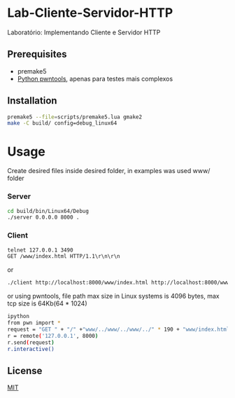 # Lab-Cliente-Servidor-HTTP
Laboratório: Implementando Cliente e Servidor HTTP

## Prerequisites
- premake5
- [Python pwntools](https://github.com/Gallopsled/pwntools), apenas para testes mais complexos

## Installation


```bash
premake5 --file=scripts/premake5.lua gmake2
make -C build/ config=debug_linux64 
```

# Usage

Create desired files inside desired folder, in examples was used www/ folder

### Server

```bash
cd build/bin/Linux64/Debug
./server 0.0.0.0 8000 .
```

### Client

```bash
telnet 127.0.0.1 3490
GET /www/index.html HTTP/1.1\r\n\r\n
```
or

```bash
./client http://localhost:8000/www/index.html http://localhost:8000/www/index2.html
```

or using pwntools, file path max size in Linux systems is 4096 bytes, max tcp size is 64Kb(64 * 1024)
```bash
ipython
from pwn import *
request = "GET " + "/" +"www/../www/../www/../" * 190 + "www/index.html" + ' HTTP/1.1\r\n' + "B" * 2 * 64 * 1024  + '\r\n\r\n'
r = remote('127.0.0.1', 8000)
r.send(request)
r.interactive()
```

## License
[MIT](https://choosealicense.com/licenses/mit/)
